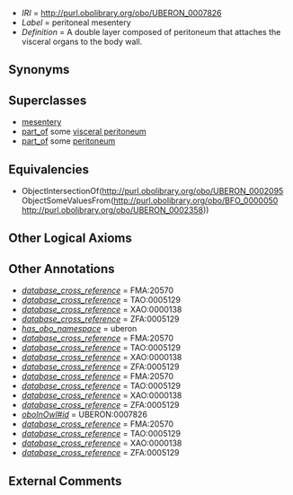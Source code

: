  * *IRI* = http://purl.obolibrary.org/obo/UBERON_0007826
 * *Label* = peritoneal mesentery
 * *Definition* = A double layer composed of peritoneum that attaches the visceral organs to the body wall.

## Synonyms


## Superclasses

 * [mesentery](../../UBERON/95/UBERON_0002095.md)
 * [part_of](../../BFO/50/BFO_0000050.md) some [visceral peritoneum](../../UBERON/78/UBERON_0001178.md)
 * [part_of](../../BFO/50/BFO_0000050.md) some [peritoneum](../../UBERON/58/UBERON_0002358.md)

## Equivalencies

 * ObjectIntersectionOf(<http://purl.obolibrary.org/obo/UBERON_0002095> ObjectSomeValuesFrom(<http://purl.obolibrary.org/obo/BFO_0000050> <http://purl.obolibrary.org/obo/UBERON_0002358>))

## Other Logical Axioms


## Other Annotations

 * *[database_cross_reference](../../ef/oboInOwl#hasDbXref.md)* = FMA:20570
 * *[database_cross_reference](../../ef/oboInOwl#hasDbXref.md)* = TAO:0005129
 * *[database_cross_reference](../../ef/oboInOwl#hasDbXref.md)* = XAO:0000138
 * *[database_cross_reference](../../ef/oboInOwl#hasDbXref.md)* = ZFA:0005129
 * *[has_obo_namespace](../../ce/oboInOwl#hasOBONamespace.md)* = uberon
 * *[database_cross_reference](../../ef/oboInOwl#hasDbXref.md)* = FMA:20570
 * *[database_cross_reference](../../ef/oboInOwl#hasDbXref.md)* = TAO:0005129
 * *[database_cross_reference](../../ef/oboInOwl#hasDbXref.md)* = XAO:0000138
 * *[database_cross_reference](../../ef/oboInOwl#hasDbXref.md)* = ZFA:0005129
 * *[database_cross_reference](../../ef/oboInOwl#hasDbXref.md)* = FMA:20570
 * *[database_cross_reference](../../ef/oboInOwl#hasDbXref.md)* = TAO:0005129
 * *[database_cross_reference](../../ef/oboInOwl#hasDbXref.md)* = XAO:0000138
 * *[database_cross_reference](../../ef/oboInOwl#hasDbXref.md)* = ZFA:0005129
 * *[oboInOwl#id](../../id/oboInOwl#id.md)* = UBERON:0007826
 * *[database_cross_reference](../../ef/oboInOwl#hasDbXref.md)* = FMA:20570
 * *[database_cross_reference](../../ef/oboInOwl#hasDbXref.md)* = TAO:0005129
 * *[database_cross_reference](../../ef/oboInOwl#hasDbXref.md)* = XAO:0000138
 * *[database_cross_reference](../../ef/oboInOwl#hasDbXref.md)* = ZFA:0005129

## External Comments

